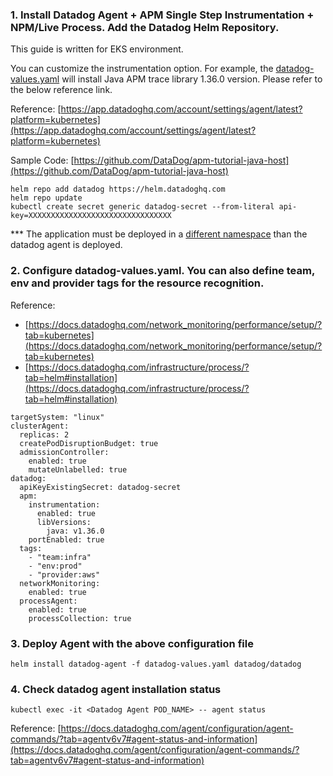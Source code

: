 ### 1. Install Datadog Agent + APM Single Step Instrumentation + NPM/Live Process. Add the Datadog Helm Repository.

This guide is written for EKS environment.

You can customize the instrumentation option. For example, the [datadog-values.yaml](https://github.com/nuri-lee37/dd-agent-install/blob/main/kubernetes/datadog-values.yaml) will install Java APM trace library 1.36.0 version. Please refer to the below reference link.

Reference: [https://app.datadoghq.com/account/settings/agent/latest?platform=kubernetes](https://app.datadoghq.com/account/settings/agent/latest?platform=kubernetes)

Sample Code: [https://github.com/DataDog/apm-tutorial-java-host](https://github.com/DataDog/apm-tutorial-java-host)

```
helm repo add datadog https://helm.datadoghq.com
helm repo update
kubectl create secret generic datadog-secret --from-literal api-key=XXXXXXXXXXXXXXXXXXXXXXXXXXXXXXXX
```

*** The application must be deployed in a <U>different namespace</U> than the datadog agent is deployed.

### 2. Configure datadog-values.yaml. You can also define team, env and provider tags for the resource recognition. 

Reference: 
- [https://docs.datadoghq.com/network_monitoring/performance/setup/?tab=kubernetes](https://docs.datadoghq.com/network_monitoring/performance/setup/?tab=kubernetes)
- [https://docs.datadoghq.com/infrastructure/process/?tab=helm#installation](https://docs.datadoghq.com/infrastructure/process/?tab=helm#installation)
```
targetSystem: "linux"
clusterAgent:
  replicas: 2
  createPodDisruptionBudget: true
  admissionController:
    enabled: true
    mutateUnlabelled: true
datadog:
  apiKeyExistingSecret: datadog-secret
  apm:
    instrumentation:
      enabled: true
      libVersions:
        java: v1.36.0      
    portEnabled: true
  tags:
    - "team:infra"
    - "env:prod"
    - "provider:aws"
  networkMonitoring:
    enabled: true
  processAgent:
    enabled: true
    processCollection: true
```

### 3. Deploy Agent with the above configuration file
`helm install datadog-agent -f datadog-values.yaml datadog/datadog`


### 4. Check datadog agent installation status
`kubectl exec -it <Datadog Agent POD_NAME> -- agent status`

Reference: [https://docs.datadoghq.com/agent/configuration/agent-commands/?tab=agentv6v7#agent-status-and-information](https://docs.datadoghq.com/agent/configuration/agent-commands/?tab=agentv6v7#agent-status-and-information)
